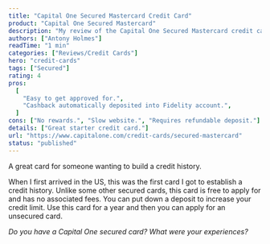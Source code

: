 ```yaml
---
title: "Capital One Secured Mastercard Credit Card"
product: "Capital One Secured Mastercard"
description: "My review of the Capital One Secured Mastercard credit card."
authors: ["Antony Holmes"]
readTime: "1 min"
categories: ["Reviews/Credit Cards"]
hero: "credit-cards"
tags: ["Secured"]
rating: 4
pros:
  [
    "Easy to get approved for.",
    "Cashback automatically deposited into Fidelity account.",
  ]
cons: ["No rewards.", "Slow website.", "Requires refundable deposit."]
details: ["Great starter credit card."]
url: "https://www.capitalone.com/credit-cards/secured-mastercard"
status: "published"
---
```


A great card for someone wanting to build a credit history.

<!-- end -->

When I first arrived in the US, this was the first card I got to establish a credit history. Unlike some other secured cards, this card is free to apply for and has no associated fees. You can put down a deposit to increase your credit limit. Use this card for a year and then you can apply for an unsecured card.

_Do you have a Capital One secured card? What were your experiences?_
